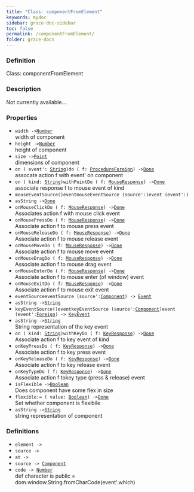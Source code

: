 ```yaml
---
title: "Class: componentFromElement"
keywords: mydoc
sidebar: grace-doc-sidebar
toc: false
permalink: /componentFromElement/
folder: grace-docs
---
```


### Definition
Class: componentFromElement  

### Description
Not currently available...  

### Properties
  
- `width ->`[`Number`]({{site.baseurl}}/404)  
width of component
- `height ->`[`Number`]({{site.baseurl}}/404)  
height of component
- `size ->`[`Point`]({{site.baseurl}}/404)  
dimensions of component
- `on ( event': `[`String`]({{site.baseurl}}/404)`)do ( f: `[`Procedure`](/grace-documentation/Procedure)[`Foreign`](/grace-documentation/Foreign)`) ->`[`Done`]({{site.baseurl}}/404)  
assocate action f with event' on component
- `on ( kind: `[`String`]({{site.baseurl}}/404)`)withPointDo ( f: `[`MouseResponse`](/grace-documentation/MouseResponse)`) ->`[`Done`]({{site.baseurl}}/404)  
associate response f to mouse event of kind
- `mouseEventSource()eventmouseEventSource (source':)event (event':)`  
- `asString ->`[`Done`]({{site.baseurl}}/404)  
- `onMouseClickDo ( f: `[`MouseResponse`](/grace-documentation/MouseResponse)`) ->`[`Done`]({{site.baseurl}}/404)  
Associates action f with mouse click event
- `onMousePressDo ( f: `[`MouseResponse`](/grace-documentation/MouseResponse)`) ->`[`Done`]({{site.baseurl}}/404)  
Associate action f to mouse press event
- `onMouseReleaseDo ( f: `[`MouseResponse`](/grace-documentation/MouseResponse)`) ->`[`Done`]({{site.baseurl}}/404)  
Associate action f to mouse release event
- `onMouseMoveDo ( f: `[`MouseResponse`](/grace-documentation/MouseResponse)`) ->`[`Done`]({{site.baseurl}}/404)  
Associate action f to mouse move event
- `onMouseDragDo ( f: `[`MouseResponse`](/grace-documentation/MouseResponse)`) ->`[`Done`]({{site.baseurl}}/404)  
Associate action f to mouse drag event
- `onMouseEnterDo ( f: `[`MouseResponse`](/grace-documentation/MouseResponse)`) ->`[`Done`]({{site.baseurl}}/404)  
Associate action f to mouse enter (of window) event
- `onMouseExitDo ( f: `[`MouseResponse`](/grace-documentation/MouseResponse)`) ->`[`Done`]({{site.baseurl}}/404)  
Associate action f to mouse exit event
- `eventSourceeventSource (source':`[`Component`](/grace-documentation/Component)`) -> `[`Event`](/grace-documentation/Event)  
- `asString ->`[`String`]({{site.baseurl}}/404)  
- `keyEventSource()eventkeyEventSource (source':`[`Component`](/grace-documentation/Component)`)event (event':`[`Foreign`](/grace-documentation/Foreign)`) -> `[`KeyEvent`](/grace-documentation/KeyEvent)  
- `asString ->`[`String`]({{site.baseurl}}/404)  
String representation of the key event
- `on ( kind: `[`String`]({{site.baseurl}}/404)`)withKeyDo ( f: `[`KeyResponse`](/grace-documentation/KeyResponse)`) ->`[`Done`]({{site.baseurl}}/404)  
Associate action f to key event of kind
- `onKeyPressDo ( f: `[`KeyResponse`](/grace-documentation/KeyResponse)`) ->`[`Done`]({{site.baseurl}}/404)  
Associate action f to key press event
- `onKeyReleaseDo ( f: `[`KeyResponse`](/grace-documentation/KeyResponse)`) ->`[`Done`]({{site.baseurl}}/404)  
Associate action f to key release event
- `onKeyTypeDo ( f: `[`KeyResponse`](/grace-documentation/KeyResponse)`) ->`[`Done`]({{site.baseurl}}/404)  
Associate action f tokey type (press & release) event
- `isFlexible ->`[`Boolean`]({{site.baseurl}}/404)  
Does component have some flex in size
- `flexible:= ( value: `[`Boolean`]({{site.baseurl}}/404)`) ->`[`Done`]({{site.baseurl}}/404)  
Set whether component is flexibile
- `asString ->`[`String`]({{site.baseurl}}/404)  
string representation of component

### Definitions
- `element -> `  
- `source -> `  
- `at -> `  
- `source -> `[`Component`](/grace-documentation/Component)  
- `code -> `[`Number`]({{site.baseurl}}/404)  
def character is public = dom.window.String.fromCharCode(event'.which)
